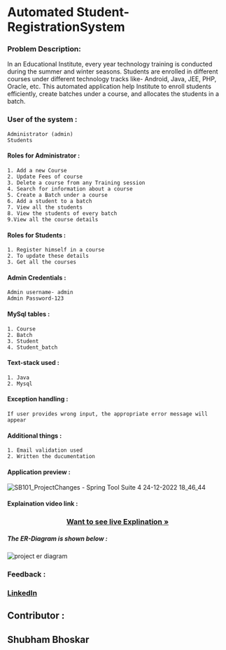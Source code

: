 # Automated Student-RegistrationSystem

### Problem Description:
<p>In an Educational Institute, every year technology training is conducted during the summer and winter seasons. Students are enrolled in different courses under different technology tracks like- Android, Java, JEE, PHP, Oracle, etc. This automated application help Institute to enroll students efficiently, create batches under a course, and allocates the students in a batch. </p>

### User of the system :
```
Administrator (admin) 
Students
```
#### Roles for Administrator  :
```
1. Add a new Course 
2. Update Fees of course
3. Delete a course from any Training session
4. Search for information about a course
5. Create a Batch under a course
6. Add a student to a batch
7. View all the students
8. View the students of every batch
9.View all the course details
```

#### Roles for Students  :
```
1. Register himself in a course  
2. To update these details
3. Get all the courses
```
#### Admin Credentials :
```
Admin username- admin
Admin Password-123
```
#### MySql tables :
```
1. Course
2. Batch
3. Student
4. Student_batch
```
#### Text-stack used :
```
1. Java
2. Mysql
```
#### Exception handling :
```
If user provides wrong input, the appropriate error message will appear
```
#### Additional things :
```
1. Email validation used
2. Written the ducumentation
```
#### Application preview :
![SB101_ProjectChanges - Spring Tool Suite 4 24-12-2022 18_46_44](https://user-images.githubusercontent.com/107916214/209437920-71ec864d-aee2-49e3-8dfe-b12459e69a58.png)

#### Explaination video link :
 <h3 align="center"><a href="https://drive.google.com/file/d/1IVw4nsf4rUXbDA4NTRNb65sH2vHRnImH/view?usp=share_link"><strong>Want to see live Explination »</strong></a></h3>

<h5>The ER-Diagram is shown below :</h5>

![project er diagram](https://user-images.githubusercontent.com/107916214/204328509-5dd037d2-d10d-4c5d-8b7b-65bb296438c6.png)


### Feedback :
 <h3 align="left"><a href="https://www.linkedin.com/in/shubham-bhoskar-0a04a1169/"><strong>LinkedIn</strong></a></h3>
 
 ## Contributor :
 ## Shubham Bhoskar


